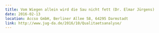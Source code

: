 ```yaml
---
title: Vom Wiegen allein wird die Sau nicht fett (Dr. Elmar Jürgens)
date: 2016-02-13
location: Accso GmbH, Berliner Allee 58, 64295 Darmstadt
link: http://www.jug-da.de/2016/10/Qualitaetsanalyse/
---
```

